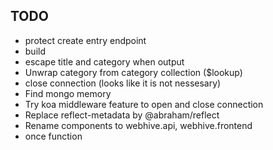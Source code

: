 ## TODO
* protect create entry endpoint
* build
* escape title and category when output
* Unwrap category from category collection ($lookup)
* close connection (looks like it is not nessesary)
* Find mongo memory
* Try koa middleware feature to open and close connection
* Replace reflect-metadata by @abraham/reflect
* Rename components to webhive.api, webhive.frontend
* once function
